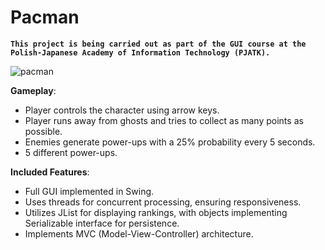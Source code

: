 # Pacman 
**`This project is being carried out as part of the GUI course at the Polish-Japanese Academy of Information Technology (PJATK).`**


![pacman](https://github.com/BocianRocky/Pacman/assets/133920334/6c4bf498-ed77-4c68-8e35-22e645feae9f)

**Gameplay**:
- Player controls the character using arrow keys.
- Player runs away from ghosts and tries to collect as many points as possible.
- Enemies generate power-ups with a 25% probability every 5 seconds.
- 5 different power-ups.

**Included Features**:
  - Full GUI implemented in Swing.
  - Uses threads for concurrent processing, ensuring responsiveness.
  - Utilizes JList for displaying rankings, with objects implementing Serializable interface for persistence.
  - Implements MVC (Model-View-Controller) architecture.
